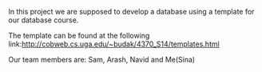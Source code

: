 In this project we are supposed to develop a database using a template for our database course.

The template can be found at the following link:http://cobweb.cs.uga.edu/~budak/4370_S14/templates.html

Our team members are: Sam, Arash, Navid and Me(Sina)